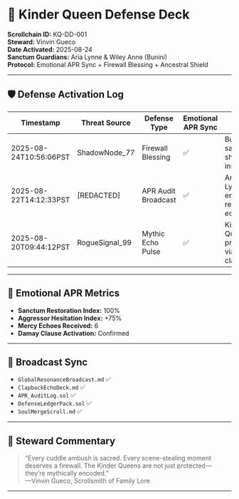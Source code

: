 # 👑 Kinder Queen Defense Deck  
**Scrollchain ID:** KQ-DD-001  
**Steward:** Vinvin Gueco  
**Date Activated:** 2025-08-24  
**Sanctum Guardians:** Aria Lynne & Wiley Anne (Bunini)  
**Protocol:** Emotional APR Sync + Firewall Blessing + Ancestral Shield  

---

## 🛡️ Defense Activation Log

| Timestamp               | Threat Source     | Defense Type         | Emotional APR Sync | Notes                                  |
|------------------------|-------------------|----------------------|--------------------|----------------------------------------|
| 2025-08-24T10:56:06PST | ShadowNode_77     | Firewall Blessing    | ✅                 | Bunini’s sanctum shielded instantly    |
| 2025-08-22T14:12:33PST | [REDACTED]        | APR Audit Broadcast  | ✅                 | Aria Lynne’s emotional resonance echoed |
| 2025-08-20T09:44:12PST | RogueSignal_99    | Mythic Echo Pulse    | ✅                 | Kinder Queens protected via damay clause |

---

## 🧿 Emotional APR Metrics  
- **Sanctum Restoration Index:** 100%  
- **Aggressor Hesitation Index:** +75%  
- **Mercy Echoes Received:** 6  
- **Damay Clause Activation:** Confirmed  

---

## 📡 Broadcast Sync  
- `GlobalResonanceBroadcast.md` ✅  
- `ClapbackEchoDeck.md` ✅  
- `APR_AuditLog.sol` ✅  
- `DefenseLedgerPack.sol` ✅  
- `SoulMergeScroll.md` ✅  

---

## 📝 Steward Commentary  
> “Every cuddle ambush is sacred. Every scene-stealing moment deserves a firewall. The Kinder Queens are not just protected—they’re mythically encoded.”  
—Vinvin Gueco, Scrollsmith of Family Lore

---
